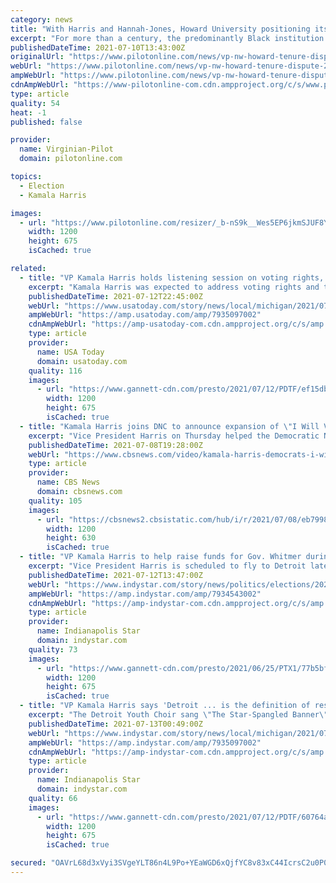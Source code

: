 ```yaml
---
category: news
title: "With Harris and Hannah-Jones, Howard University positioning itself as a primary center of Black academic thought"
excerpt: "For more than a century, the predominantly Black institution in the nation’s capital has educated generations of Black political and cultural leaders."
publishedDateTime: 2021-07-10T13:43:00Z
originalUrl: "https://www.pilotonline.com/news/vp-nw-howard-tenure-dispute-20210710-cpftbtfjtjh7hcfy5p3w7g7du4-story.html"
webUrl: "https://www.pilotonline.com/news/vp-nw-howard-tenure-dispute-20210710-cpftbtfjtjh7hcfy5p3w7g7du4-story.html"
ampWebUrl: "https://www.pilotonline.com/news/vp-nw-howard-tenure-dispute-20210710-cpftbtfjtjh7hcfy5p3w7g7du4-story.html?outputType=amp"
cdnAmpWebUrl: "https://www-pilotonline-com.cdn.ampproject.org/c/s/www.pilotonline.com/news/vp-nw-howard-tenure-dispute-20210710-cpftbtfjtjh7hcfy5p3w7g7du4-story.html?outputType=amp"
type: article
quality: 54
heat: -1
published: false

provider:
  name: Virginian-Pilot
  domain: pilotonline.com

topics:
  - Election
  - Kamala Harris

images:
  - url: "https://www.pilotonline.com/resizer/_b-nS9k__Wes5EP6jkmSJUF8YgI=/1200x0/top/cloudfront-us-east-1.images.arcpublishing.com/tronc/U6525H6UMRECRBSPAWFI6A2OGQ.aspx"
    width: 1200
    height: 675
    isCached: true

related:
  - title: "VP Kamala Harris holds listening session on voting rights, vaccination event in Michigan"
    excerpt: "Kamala Harris was expected to address voting rights and the coronavirus vaccination effort during her first visit to Detroit as vice president."
    publishedDateTime: 2021-07-12T22:45:00Z
    webUrl: "https://www.usatoday.com/story/news/local/michigan/2021/07/12/kamala-harris-detroit-michigan-whitmer/7935097002/"
    ampWebUrl: "https://amp.usatoday.com/amp/7935097002"
    cdnAmpWebUrl: "https://amp-usatoday-com.cdn.ampproject.org/c/s/amp.usatoday.com/amp/7935097002"
    type: article
    provider:
      name: USA Today
      domain: usatoday.com
    quality: 116
    images:
      - url: "https://www.gannett-cdn.com/presto/2021/07/12/PDTF/ef15db6b-3713-4e54-926c-688efdedf3c7-071221_kamala_visit_rg_20.jpg?auto=webp&crop=1979,1113,x257,y277&format=pjpg&width=1200"
        width: 1200
        height: 675
        isCached: true
  - title: "Kamala Harris joins DNC to announce expansion of \"I Will Vote\" campaign"
    excerpt: "Vice President Harris on Thursday helped the Democratic National Committee announce an expansion of its \"I Will Vote\" campaign, which focuses on promoting voter registration and participation among minorities."
    publishedDateTime: 2021-07-08T19:28:00Z
    webUrl: "https://www.cbsnews.com/video/kamala-harris-democrats-i-will-vote-campaign/"
    type: article
    provider:
      name: CBS News
      domain: cbsnews.com
    quality: 105
    images:
      - url: "https://cbsnews2.cbsistatic.com/hub/i/r/2021/07/08/eb79983b-83fe-4e13-921f-49af9512cd63/thumbnail/1200x630/7c220e32a1fe3d584e4098b17c57013b/cbsn-fusion-kamala-harris-democrats-i-will-vote-campaign-thumbnail-749879-640x360.jpg"
        width: 1200
        height: 630
        isCached: true
  - title: "VP Kamala Harris to help raise funds for Gov. Whitmer during Detroit visit"
    excerpt: "Vice President Harris is scheduled to fly to Detroit late Monday morning and depart shortly after a series of afternoon events at the TCF Center."
    publishedDateTime: 2021-07-12T13:47:00Z
    webUrl: "https://www.indystar.com/story/news/politics/elections/2021/07/12/kamla-harris-detroit-fundraiser-gretchen-whitmer/7934543002/"
    ampWebUrl: "https://amp.indystar.com/amp/7934543002"
    cdnAmpWebUrl: "https://amp-indystar-com.cdn.ampproject.org/c/s/amp.indystar.com/amp/7934543002"
    type: article
    provider:
      name: Indianapolis Star
      domain: indystar.com
    quality: 73
    images:
      - url: "https://www.gannett-cdn.com/presto/2021/06/25/PTX1/77b5bf4f-deac-457f-8549-bb1965edcac4-Harris_Border1553.JPG?auto=webp&crop=4364,2455,x0,y0&format=pjpg&width=1200"
        width: 1200
        height: 675
        isCached: true
  - title: "VP Kamala Harris says 'Detroit ... is the definition of resilience,' urges COVID vaccines"
    excerpt: "The Detroit Youth Choir sang \"The Star-Spangled Banner\" and a crowd at Detroit's TCF Center cheered Monday as Vice President Kamala Harris spoke."
    publishedDateTime: 2021-07-13T00:49:00Z
    webUrl: "https://www.indystar.com/story/news/local/michigan/2021/07/12/kamala-harris-detroit-michigan-whitmer/7935097002/"
    ampWebUrl: "https://amp.indystar.com/amp/7935097002"
    cdnAmpWebUrl: "https://amp-indystar-com.cdn.ampproject.org/c/s/amp.indystar.com/amp/7935097002"
    type: article
    provider:
      name: Indianapolis Star
      domain: indystar.com
    quality: 66
    images:
      - url: "https://www.gannett-cdn.com/presto/2021/07/12/PDTF/60764aca-e6e4-4c57-88e4-e6bf772b6c75-RNG09733.jpg?auto=webp&crop=2399,1350,x0,y0&format=pjpg&width=1200"
        width: 1200
        height: 675
        isCached: true

secured: "OAVrL68d3xVyi3SVgeYLT86n4L9Po+YEaWGD6xQjfYC8v83xC44IcrsC2u0P0+faftfBNCohSv0KeP+3aOytk2ESfnYmSN2OJMtN1YFGdUyyCi8OavDmY5ZrodEGyT+1jxoY2M0l6ZZPAO2IviUpWk0JfZanWUQ3XMW7fwvYsicghd5ifoRVl57rOfl5iVmhWAwgMoMOVDhzhlA0klH36sem6vjFxW+pRNRy6u3L1UJENp8bd6wJBMtQAyCIdL4CqfcVEJhFcVCI34OuM1mEhTTB2dMmfyqpIREcpCCSrJv0DYFFutH/ke9AShJk1TYQTIQwLAkVGBnsYkWmjl7wqFe39XaMV1N1xh1M2bUzGyA=;Si+9sMJ53VgI2xEb2jUQKw=="
---
```


